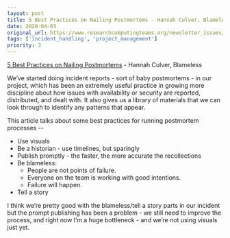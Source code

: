 ```yaml
---
layout: post
title: 5 Best Practices on Nailing Postmortems - Hannah Culver, Blameless
date: 2020-04-03
original_url: https://www.researchcomputingteams.org/newsletter_issues/0018
tags: ['incident_handling', 'project_management']
priority: 3
---
```


<!-- markdownlint-disable MD033 -->
<!-- markdownlint-disable MD041 -->
<!-- markdownlint-disable MD049 -->

[5 Best Practices on Nailing Postmortems](https://www.blameless.com/5-best-practices-nailing-postmortems/) - Hannah Culver, Blameless

We’ve started doing incident reports - sort of baby postmortems - in our project, which has been an extremely useful practice in growing more discipline about how issues with availability or security are reported, distributed, and dealt with.  It also gives us a library of materials that we can look through to identify any patterns that appear.

This article talks about some best practices for running postmortem processes --
- Use visuals
- Be a historian - use timelines, but sparingly
- Publish promptly - the faster, the more accurate the recollections
- Be blameless:
    - People are not points of failure.
    - Everyone on the team is working with good intentions.
    - Failure will happen.
- Tell a story

I think we’re pretty good with the blameless/tell a story parts in our incident but the prompt publishing has been a problem - we still need to improve the process, and right now I’m a huge bottleneck - and we’re not using visuals just yet.

